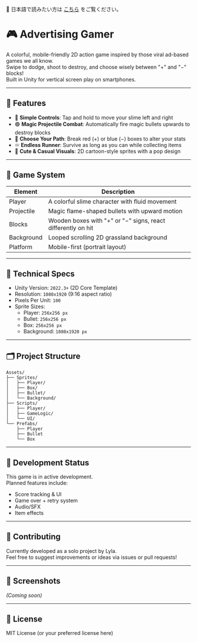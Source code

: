 📘 日本語で読みたい方は [こちら](./README.ja.md) をご覧ください。

# 🎮 Advertising Gamer

A colorful, mobile-friendly 2D action game inspired by those viral ad-based games we all know.  
Swipe to dodge, shoot to destroy, and choose wisely between "+" and "−" blocks!  
Built in Unity for vertical screen play on smartphones.

---

## 📱 Features

- 🧠 **Simple Controls**: Tap and hold to move your slime left and right
- 🟢 **Magic Projectile Combat**: Automatically fire magic bullets upwards to destroy blocks
- 🔺 **Choose Your Path**: Break red (+) or blue (−) boxes to alter your stats
- ♾️ **Endless Runner**: Survive as long as you can while collecting items
- 🎨 **Cute & Casual Visuals**: 2D cartoon-style sprites with a pop design

---

## 🧩 Game System

| Element | Description |
|---------|-------------|
| Player | A colorful slime character with fluid movement |
| Projectile | Magic flame-shaped bullets with upward motion |
| Blocks | Wooden boxes with "+" or "−" signs, react differently on hit |
| Background | Looped scrolling 2D grassland background |
| Platform | Mobile-first (portrait layout) |

---

## 📐 Technical Specs

- Unity Version: `2022.3+` (2D Core Template)
- Resolution: `1080x1920` (9:16 aspect ratio)
- Pixels Per Unit: `100`
- Sprite Sizes:
  - Player: `256x256 px`
  - Bullet: `256x256 px`
  - Box: `256x256 px`
  - Background: `1080x1920 px`

---

## 🗂 Project Structure

```
Assets/
├── Sprites/
│   ├── Player/
│   ├── Box/
│   ├── Bullet/
│   └── Background/
├── Scripts/
│   ├── Player/
│   ├── GameLogic/
│   └── UI/
└── Prefabs/
    ├── Player
    ├── Bullet
    └── Box
```

---

## 🚧 Development Status

This game is in active development.  
Planned features include:

- Score tracking & UI
- Game over + retry system
- Audio/SFX
- Item effects

---

## 🤝 Contributing

Currently developed as a solo project by Lyla.  
Feel free to suggest improvements or ideas via issues or pull requests!

---

## 📸 Screenshots

*(Coming soon)*

---

## 📝 License

MIT License (or your preferred license here)

